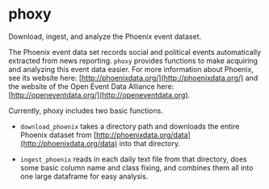 phoxy
=====

Download, ingest, and analyze the Phoenix event dataset.

The Phoenix event data set records social and political events
automatically extracted from news reporting. `phoxy` provides
functions to make acquiring and analyzing this event data easier. For more
information about Phoenix, see its website here:
[http://phoenixdata.org/](http://phoenixdata.org/) and the website of the Open Event Data
Alliance here: [http://openeventdata.org/](http://openeventdata.org).

Currently, phoxy includes two basic functions.

* `download_phoenix` takes a directory path and downloads the entire Phoenix
  dataset from [http://phoenixdata.org/data](http://phoenixdata.org/data) into
  that directory.

* `ingest_phoenix` reads in each daily text file from that directory, does some
  basic column name and class fixing, and combines them all into one large
  dataframe for easy analysis.
